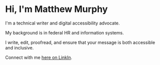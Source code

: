 # Hi, I'm Matthew Murphy
I'm a technical writer and digital accessibility advocate.

My background is in federal HR and information systems.

I write, edit, proofread, and ensure that your message is both accessible and inclusive.

Connect with me [here on LinkIn](https://www.linkedin.com/in/matthewmurphy/).
<!---
mattrocks/mattrocks is a ✨ special ✨ repository because its `README.md` (this file) appears on your GitHub profile.
You can click the Preview link to take a look at your changes.
--->
